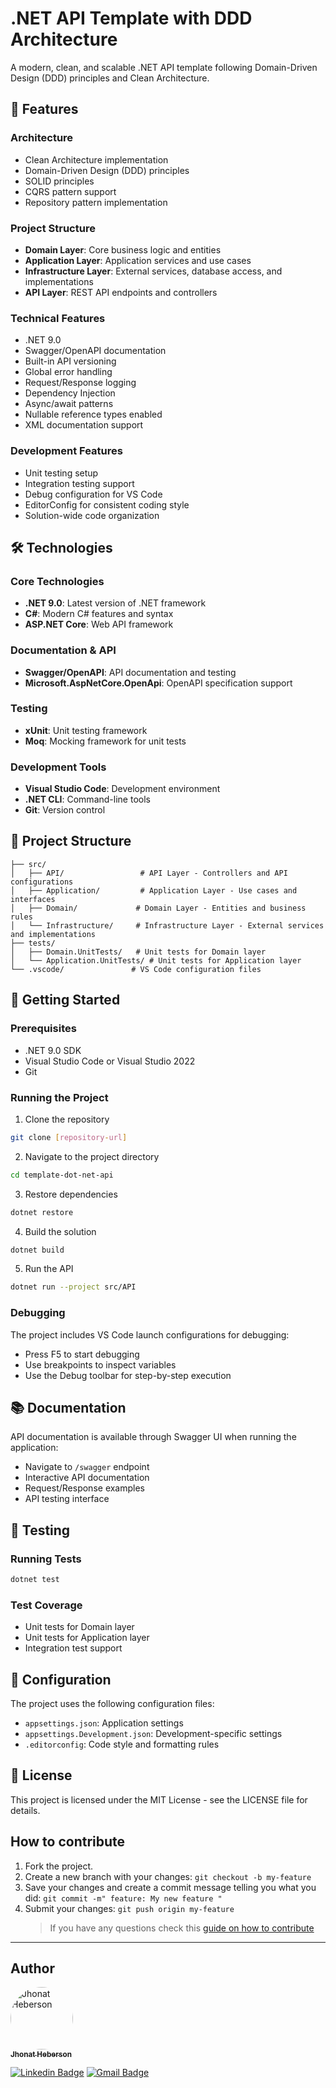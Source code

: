 # .NET API Template with DDD Architecture

A modern, clean, and scalable .NET API template following Domain-Driven Design (DDD) principles and Clean Architecture.

## 🚀 Features

### Architecture
- Clean Architecture implementation
- Domain-Driven Design (DDD) principles
- SOLID principles
- CQRS pattern support
- Repository pattern implementation

### Project Structure
- **Domain Layer**: Core business logic and entities
- **Application Layer**: Application services and use cases
- **Infrastructure Layer**: External services, database access, and implementations
- **API Layer**: REST API endpoints and controllers

### Technical Features
- .NET 9.0
- Swagger/OpenAPI documentation
- Built-in API versioning
- Global error handling
- Request/Response logging
- Dependency Injection
- Async/await patterns
- Nullable reference types enabled
- XML documentation support

### Development Features
- Unit testing setup
- Integration testing support
- Debug configuration for VS Code
- EditorConfig for consistent coding style
- Solution-wide code organization

## 🛠️ Technologies

### Core Technologies
- **.NET 9.0**: Latest version of .NET framework
- **C#**: Modern C# features and syntax
- **ASP.NET Core**: Web API framework

### Documentation & API
- **Swagger/OpenAPI**: API documentation and testing
- **Microsoft.AspNetCore.OpenApi**: OpenAPI specification support

### Testing
- **xUnit**: Unit testing framework
- **Moq**: Mocking framework for unit tests

### Development Tools
- **Visual Studio Code**: Development environment
- **.NET CLI**: Command-line tools
- **Git**: Version control

## 📁 Project Structure

```
├── src/
│   ├── API/                 # API Layer - Controllers and API configurations
│   ├── Application/         # Application Layer - Use cases and interfaces
│   ├── Domain/             # Domain Layer - Entities and business rules
│   └── Infrastructure/     # Infrastructure Layer - External services and implementations
├── tests/
│   ├── Domain.UnitTests/   # Unit tests for Domain layer
│   └── Application.UnitTests/ # Unit tests for Application layer
└── .vscode/               # VS Code configuration files
```

## 🚀 Getting Started

### Prerequisites
- .NET 9.0 SDK
- Visual Studio Code or Visual Studio 2022
- Git

### Running the Project

1. Clone the repository
```bash
git clone [repository-url]
```

2. Navigate to the project directory
```bash
cd template-dot-net-api
```

3. Restore dependencies
```bash
dotnet restore
```

4. Build the solution
```bash
dotnet build
```

5. Run the API
```bash
dotnet run --project src/API
```

### Debugging
The project includes VS Code launch configurations for debugging:
- Press F5 to start debugging
- Use breakpoints to inspect variables
- Use the Debug toolbar for step-by-step execution

## 📚 Documentation

API documentation is available through Swagger UI when running the application:
- Navigate to `/swagger` endpoint
- Interactive API documentation
- Request/Response examples
- API testing interface

## 🧪 Testing

### Running Tests
```bash
dotnet test
```

### Test Coverage
- Unit tests for Domain layer
- Unit tests for Application layer
- Integration test support

## 🔧 Configuration

The project uses the following configuration files:
- `appsettings.json`: Application settings
- `appsettings.Development.json`: Development-specific settings
- `.editorconfig`: Code style and formatting rules

## 📝 License

This project is licensed under the MIT License - see the LICENSE file for details.

## How to contribute

1. Fork the project.
2. Create a new branch with your changes: `git checkout -b my-feature`
3. Save your changes and create a commit message telling you what you did: `git commit -m" feature: My new feature "`
4. Submit your changes: `git push origin my-feature`
   > If you have any questions check this [guide on how to contribute](./CONTRIBUTING.md)

---

## Author

<a href="https://github.com/jhonatheberson">
 <img style="border-radius: 50%;" src="https://avatars3.githubusercontent.com/u/42505240?s=460&u=20d12ba68e5b22a99167d26cb85d28815599d08c&v=4" width="100px;" alt="Jhonat Heberson"/>
 <br />
 <sub><b>Jhonat Heberson</b></sub></a> <a href="https://github.com/jhonatheberson" title="Github"></a>
 <br />

[![Linkedin Badge](https://img.shields.io/badge/-Jhonat-blue?style=flat-square&logo=Linkedin&logoColor=white&link=https://www.linkedin.com/in/jhonat-heberson-64816616a/)](https://www.linkedin.com/in/jhonat-heberson-64816616a/)
[![Gmail Badge](https://img.shields.io/badge/-jhonatheberson@gmail.com-c14438?style=flat-square&logo=Gmail&logoColor=white&link=mailto:jhonatheberson@gmail.com)](mailto:jhonatheberson@gmail.com)